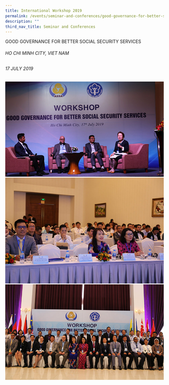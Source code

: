 ```yaml
---
title: International Workshop 2019
permalink: /events/seminar-and-conferences/good-governance-for-better-social-security-services/
description: ""
third_nav_title: Seminar and Conferences
---
```

GOOD GOVERNANCE FOR BETTER SOCIAL SECURITY SERVICES
###### HO CHI MINH CITY, VIET NAM

###### 17 JULY 2019

![](/images/Seminar%20and%20Conferences/GOVERNANCE_img1.jpg)![](/images/Seminar%20and%20Conferences/GOVERNANCE_img2.jpg)![](/images/Seminar%20and%20Conferences/GOVERNANCE_img3.jpg)